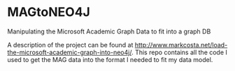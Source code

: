 # MAGtoNEO4J
Manipulating the Microsoft Academic Graph Data to fit into a graph DB

A description of the project can be found at http://www.markcosta.net/load-the-microsoft-academic-graph-into-neo4j/. This repo contains all the code I used to get the MAG data into the format I needed to fit my data model.
